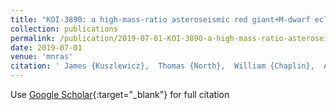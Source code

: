 ```yaml
---
title: "KOI-3890: a high-mass-ratio asteroseismic red giant+M-dwarf eclipsing binary undergoing heartbeat tidal interactions"
collection: publications
permalink: /publication/2019-07-01-KOI-3890-a-high-mass-ratio-asteroseismic-red-giantM-dwarf-eclipsing-binary-undergoing-heartbeat-tidal-interactions
date: 2019-07-01
venue: 'mnras'
citation: ' James {Kuszlewicz},  Thomas {North},  William {Chaplin},  Allyson {Bieryla},  David {Latham},  Andrea {Miglio},  Keaton {Bell},  Guy {Davies},  Saskia {Hekker},  Tiago {Campante},  Sebastien {Deheuvels},  Mikkel {Lund}, &quot;KOI-3890: a high-mass-ratio asteroseismic red giant+M-dwarf eclipsing binary undergoing heartbeat tidal interactions.&quot; mnras, 2019.'
---
```

Use [Google Scholar](https://scholar.google.com/scholar?q=KOI+3890:+a+high+mass+ratio+asteroseismic+red+giant+M+dwarf+eclipsing+binary+undergoing+heartbeat+tidal+interactions){:target="_blank"} for full citation